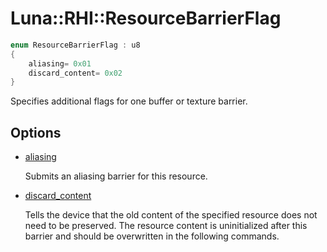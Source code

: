 # Luna::RHI::ResourceBarrierFlag

```c++
enum ResourceBarrierFlag : u8
{
    aliasing= 0x01
    discard_content= 0x02
}
```

Specifies additional flags for one buffer or texture barrier. 

## Options
* [aliasing](group___r_h_i_1gga1291495222dfa5429c7578cec7a0bf99a68d6c977c35c44436a0d32a1b90e9833.md)

    Submits an aliasing barrier for this resource. 

* [discard_content](group___r_h_i_1gga1291495222dfa5429c7578cec7a0bf99aa07393c2dc63336da54733441cfde0bf.md)

    Tells the device that the old content of the specified resource does not need to be preserved. The resource content is uninitialized after this barrier and should be overwritten in the following commands. 

